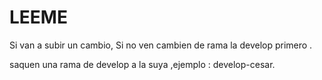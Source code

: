 # LEEME

Si van a subir un cambio, Si no ven cambien de rama la develop primero .

saquen una rama de develop a la suya ,ejemplo : develop-cesar.